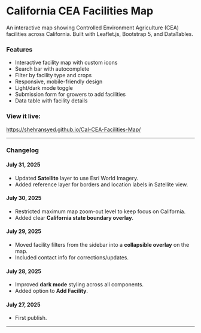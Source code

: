 # California CEA Facilities Map

An interactive map showing Controlled Environment Agriculture (CEA) facilities across California. Built with Leaflet.js, Bootstrap 5, and DataTables.

### Features
- Interactive facility map with custom icons
- Search bar with autocomplete
- Filter by facility type and crops
- Responsive, mobile-friendly design
- Light/dark mode toggle
- Submission form for growers to add facilities
- Data table with facility details

### View it live:
https://shehransyed.github.io/Cal-CEA-Facilities-Map/

---

### Changelog

#### July 31, 2025
- Updated **Satellite** layer to use Esri World Imagery.
- Added reference layer for borders and location labels in Satellite view.

#### July 30, 2025
- Restricted maximum map zoom-out level to keep focus on California.
- Added clear **California state boundary overlay**.

#### July 29, 2025
- Moved facility filters from the sidebar into a **collapsible overlay** on the map.
- Included contact info for corrections/updates.

#### July 28, 2025
- Improved **dark mode** styling across all components.
- Added option to **Add Facility**.

#### July 27, 2025
- First publish.

---
